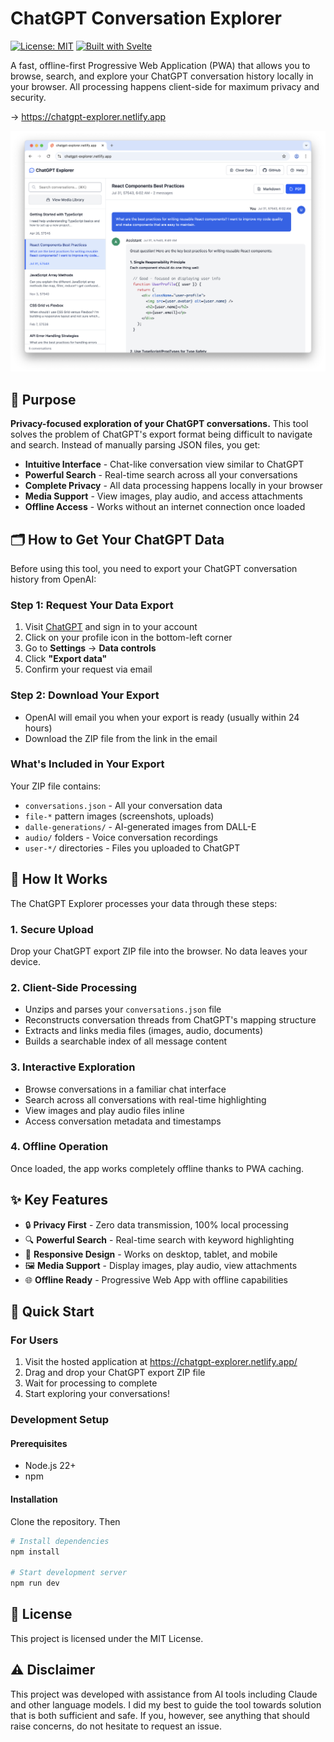 # ChatGPT Conversation Explorer

[![License: MIT](https://img.shields.io/badge/License-MIT-yellow.svg)](https://opensource.org/licenses/MIT)
[![Built with Svelte](https://img.shields.io/badge/Built%20with-Svelte-FF3E00?logo=svelte)](https://svelte.dev/)
<!-- [![PWA Ready](https://img.shields.io/badge/PWA-Ready-purple)](https://web.dev/progressive-web-apps/) -->

A fast, offline-first Progressive Web Application (PWA) that allows you to browse, search, and explore your ChatGPT conversation history locally in your browser. All processing happens client-side for maximum privacy and security.

→ https://chatgpt-explorer.netlify.app

![App Preview](app.png)

## 🎯 Purpose

**Privacy-focused exploration of your ChatGPT conversations.** This tool solves the problem of ChatGPT's export format being difficult to navigate and search. Instead of manually parsing JSON files, you get:

- **Intuitive Interface** - Chat-like conversation view similar to ChatGPT
- **Powerful Search** - Real-time search across all your conversations
- **Complete Privacy** - All data processing happens locally in your browser
- **Media Support** - View images, play audio, and access attachments
- **Offline Access** - Works without an internet connection once loaded

## 🗂️ How to Get Your ChatGPT Data

Before using this tool, you need to export your ChatGPT conversation history from OpenAI:

### Step 1: Request Your Data Export

1. Visit [ChatGPT](https://chat.openai.com/) and sign in to your account
2. Click on your profile icon in the bottom-left corner
3. Go to **Settings** → **Data controls**
4. Click **"Export data"**
5. Confirm your request via email

### Step 2: Download Your Export

- OpenAI will email you when your export is ready (usually within 24 hours)
- Download the ZIP file from the link in the email

### What's Included in Your Export

Your ZIP file contains:

- `conversations.json` - All your conversation data
- `file-*` pattern images (screenshots, uploads)
- `dalle-generations/` - AI-generated images from DALL-E
- `audio/` folders - Voice conversation recordings
- `user-*/` directories - Files you uploaded to ChatGPT

## 🔄 How It Works

The ChatGPT Explorer processes your data through these steps:

### 1. **Secure Upload**

Drop your ChatGPT export ZIP file into the browser. No data leaves your device.

### 2. **Client-Side Processing**

- Unzips and parses your `conversations.json` file
- Reconstructs conversation threads from ChatGPT's mapping structure
- Extracts and links media files (images, audio, documents)
- Builds a searchable index of all message content

### 3. **Interactive Exploration**

- Browse conversations in a familiar chat interface
- Search across all conversations with real-time highlighting
- View images and play audio files inline
- Access conversation metadata and timestamps

### 4. **Offline Operation**

Once loaded, the app works completely offline thanks to PWA caching.

## ✨ Key Features

- 🔒 **Privacy First** - Zero data transmission, 100% local processing
- 🔍 **Powerful Search** - Real-time search with keyword highlighting
- 📱 **Responsive Design** - Works on desktop, tablet, and mobile
- 🖼️ **Media Support** - Display images, play audio, view attachments
- 🌐 **Offline Ready** - Progressive Web App with offline capabilities

## 🚀 Quick Start

### For Users

1. Visit the hosted application at <https://chatgpt-explorer.netlify.app/>
2. Drag and drop your ChatGPT export ZIP file
3. Wait for processing to complete
4. Start exploring your conversations!

### Development Setup

#### Prerequisites

- Node.js 22+
- npm

#### Installation

Clone the repository. Then

```bash
# Install dependencies
npm install

# Start development server
npm run dev
```

## 📜 License

This project is licensed under the MIT License.

## ⚠️ Disclaimer

This project was developed with assistance from AI tools including Claude and other language models. I did my best to guide the tool towards solution that is both sufficient and safe. If you, however, see anything that should raise concerns, do not hesitate to request an issue.
